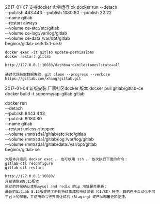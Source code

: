2017-01-07
    支持docker 命令运行  ok
    docker run --detach \
        --publish 443:443 --publish 1080:80 --publish 22:22 \
        --name gitlab \
        --restart always \
        --volume ce-etc:/etc/gitlab \
        --volume ce-log:/var/log/gitlab \
        --volume ce-data:/var/opt/gitlab \
        beginor/gitlab-ce:8.15.1-ce.0
        
    docker exec -it gitlab update-permissions
    docker restart gitlab
    
    http://127.0.0.1:10080/dashboard/milestones?state=all
    
    通过代理获取数据失败，git clone --progress --verbose https://gitlab.com/xhang/gitlab.git 
        
        
2017-01-04
    新版安装:厂家社区docker 版本
    docker pull gitlab/gitlab-ce
    docker build -t supermy/ap-gitlab  gitlab
    
docker run \
    --detach \
    --publish 8443:443 \
    --publish 8080:80 \
    --name gitlab \
    --restart unless-stopped \
    --volume /mnt/sda1/gitlab/etc:/etc/gitlab \
    --volume /mnt/sda1/gitlab/log:/var/log/gitlab \
    --volume /mnt/sda1/gitlab/data:/var/opt/gitlab \
    beginor/gitlab-ce
    
    大版本升级用 docker exec ， 也可以用 ssh ， 依次执行下面的命令：
    gitlab-ctl reconfigure
    gitlab-ctl restart
    
    http://127.0.0.1:10080/
    升级镜像到8.15版本
    启动的时候确认本机mysql and redis 的ip 地址是否更新；
    最新的GitLab 8.15版提供了新的持续集成和持续部署（CI/CD）特性，目的在于自动化不同平台上的部署，并使用命令行界面让试机（Staging）或产品部署更加便捷。
